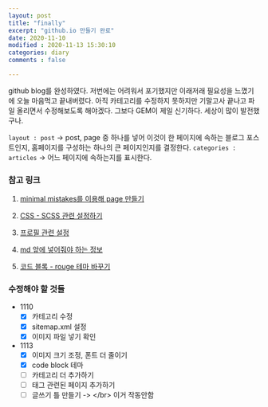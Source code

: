 ```yaml
---
layout: post
title: "finally"
excerpt: "github.io 만들기 완료"
date: 2020-11-10
modified : 2020-11-13 15:30:10
categories: diary
comments : false

---
```


github blog를 완성하였다. 저번에는 어려워서 포기했지만 이래저래 필요성을 느꼈기에 오늘 마음먹고 끝내버렸다. 아직 카테고리를 수정하지 못하지만 기말고사 끝나고 파일 올리면서 수정해보도록 해야겠다. 그보다 GEM이 제일 신기하다. 세상이 많이 발전했구나.

`layout : post` -> post, page 중 하나를 넣어 이것이 한 페이지에 속하는 블로그 포스트인지, 홈페이지를 구성하는 하나의 큰 페이지인지를 결정한다.
`categories : articles` -> 어느 페이지에 속하는지를 표시한다.

### 참고 링크

1. [minimal mistakes를 이용해 page 만들기](https://pnurep.github.io/blogging/github-page-minimal-mistakes/#)

2. [CSS - SCSS 관련 설정하기](https://hahafamilia.github.io/howto/jekyll-github-mistakes-blog/)

3. [프로필 관련 설정](https://danggai.github.io/tags/#minimal-mistakes)

4. [md 앞에 넣어줘야 하는 정보](https://djkeh.github.io/articles/Hangul-test-jekyll-tips-kor/)

5. [코드 블록 - rouge 테마 바꾸기](https://moon9342.github.io/jekyll-rouge)

### 수정해야 할 것들

* 1110
  - [x] 카테고리 수정
  - [x] sitemap.xml 설정
  - [x] 이미지 파일 넣기 확인 
* 1113
  - [x] 이미지 크기 조정, 폰트 더 줄이기
  - [X] code block 테마
  - [ ] 카테고리 더 추가하기
  - [ ] 태그 관련된 페이지 추가하기
  - [ ] 글쓰기 틀 만들기 -> \</br> 이거 작동안함